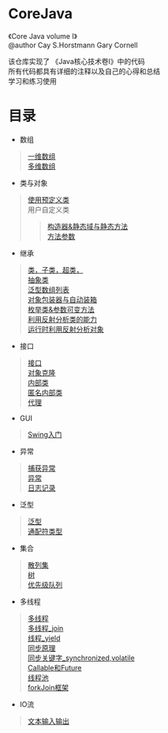 # CoreJava  
《Core Java volume I》  
@author  Cay S.Horstmann    Gary Cornell   
    
该仓库实现了 《Java核心技术卷I》中的代码  
所有代码都具有详细的注释以及自己的心得和总结   
学习和练习使用   


# **目录**<br>
* 数组     
> [一维数组](https://github.com/ttorange/CoreJava/blob/master/array/src/array/LotteryDrawing.java)  
> [多维数组](https://github.com/ttorange/CoreJava/blob/master/array/src/array/LotteryDrawing.java)  
* 类与对象  
> [使用预定义类](https://github.com/ttorange/CoreJava/blob/master/CalendarTest/src/CalendarTest.java)  
> 用户自定义类   
>> [构造器&静态域与静态方法](https://github.com/ttorange/CoreJava/tree/master/Constructor/src)    
>> [方法参数](https://github.com/ttorange/CoreJava/blob/master/Param/src/ParamTest.java)    
* 继承  
> [类，子类，超类，](https://github.com/ttorange/CoreJava/tree/master/inheritance/src/inheritance)   
>[抽象类](https://github.com/ttorange/CoreJava/tree/master/abstractClasses/src/abstractClasses)   
> [泛型数组列表](https://github.com/ttorange/CoreJava/blob/master/arrayList/src/arrayList/AraryListTest.java)  
> [对象包装器与自动装箱](https://github.com/ttorange/CoreJava/blob/master/arrayList/src/arrayList/Autowrapping.java)  
> [枚举类&参数可变方法](https://github.com/ttorange/CoreJava/blob/master/enums/src/enums/EnumTest.java)   
>[利用反射分析类的能力](https://github.com/ttorange/CoreJava/blob/master/reflection/src/reflection/ReflectionTest.java)  
>[运行时利用反射分析对象](https://github.com/ttorange/CoreJava/blob/master/ObjectAnalyzer/src/ObjectAnalyzer.java)   
* 接口  
>[接口](https://github.com/ttorange/CoreJava/tree/master/interfaces/src/interfaces)   
>[对象克隆](https://github.com/ttorange/CoreJava/tree/master/Clone/src)  
>[内部类](https://github.com/ttorange/CoreJava/blob/master/innerClass/src/innerClass/InnerClassTest.java)  
>[匿名内部类](https://github.com/ttorange/CoreJava/blob/master/anonymousInnerClass/src/anonymousInnerClass/AnnoymousInnerClassTest.java)  
>[代理](https://github.com/ttorange/CoreJava/blob/master/Proxy/src/ProxyTest.java)   
* GUI  
>[Swing入门](https://github.com/ttorange/CoreJava/blob/master/simpleframe/src/simpleframe/SimpleFrameTest.java)   
* 异常 
>[捕获异常](https://github.com/ttorange/CoreJava/tree/master/exceptionTest/src/exceptionTest)   
>[异常](https://github.com/ttorange/CoreJava/blob/master/stackTrace/src/stackTrace/StackTraceTest.java)   
>[日志记录](https://github.com/ttorange/CoreJava/blob/master/logging/src/logging/LoggingImageViewer.java)  
* 泛型
>[泛型](https://github.com/ttorange/CoreJava/tree/master/pair/src/pair)   
>[通配符类型](https://github.com/ttorange/CoreJava/blob/master/pair2/src/pair2/PairTest2.java)  
* 集合
>[散列集](https://github.com/ttorange/CoreJava/blob/master/set/src/set/SetTest.java)  
>[树](https://github.com/ttorange/CoreJava/tree/master/tereeSet/src/tereeSet)  
>[优先级队列](https://github.com/ttorange/CoreJava/blob/master/priorityQueue/src/priorityQueue/PriorityQueueTest.java)  
* 多线程
>[多线程](https://github.com/ttorange/CoreJava/blob/master/bounce/src/bounce/BounceThread.java)   
>[多线程_join](https://github.com/ttorange/CoreJava/blob/master/src/thread/JoinTest.java)  
>[线程_yield](https://github.com/ttorange/CoreJava/blob/master/src/thread/ThreadTest.java)   
>[同步原理](https://github.com/ttorange/CoreJava/blob/master/src/thread/MyThreadPrinter2.java)   
>[同步关键字_synchronized,volatile](https://github.com/ttorange/CoreJava/blob/master/synch/src/synch/Bank.java)  
>[Callable和Future](https://github.com/ttorange/CoreJava/blob/master/future/src/future/FutureTest.java)  
>[线程池](https://github.com/ttorange/CoreJava/blob/master/threadPool/src/threadPool/ThreadPlloTest.java)  
>[forkJoin框架](https://github.com/ttorange/CoreJava/blob/master/textFile/src/textFile/TextFileTest.java)  
* IO流  
>[文本输入输出](https://github.com/ttorange/CoreJava/blob/master/textFile/src/textFile/TextFileTest.java)  



